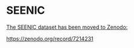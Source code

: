 # SEENIC

[The SEENIC dataset has been moved to Zenodo:](https://zenodo.org/record/7214231)

https://zenodo.org/record/7214231
